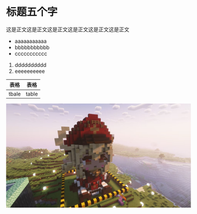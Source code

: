<!--创建于Thu Jul  4 19:40:56 2024 -->
# 标题五个字
这是正文这是正文这是正文这是正文这是正文这是正文
* aaaaaaaaaaa
* bbbbbbbbbbb
* ccccccccccc
1. dddddddddd
2. eeeeeeeeee

|表格|表格|
|-|-|
|tbale|table|

![pict](../pictures/pict0.jpg)